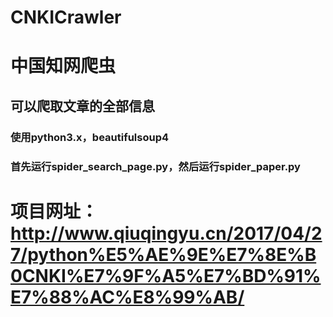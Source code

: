 # CNKICrawler
# 中国知网爬虫
## 可以爬取文章的全部信息

### 使用python3.x，beautifulsoup4
### 首先运行spider_search_page.py，然后运行spider_paper.py

# 项目网址：http://www.qiuqingyu.cn/2017/04/27/python%E5%AE%9E%E7%8E%B0CNKI%E7%9F%A5%E7%BD%91%E7%88%AC%E8%99%AB/
